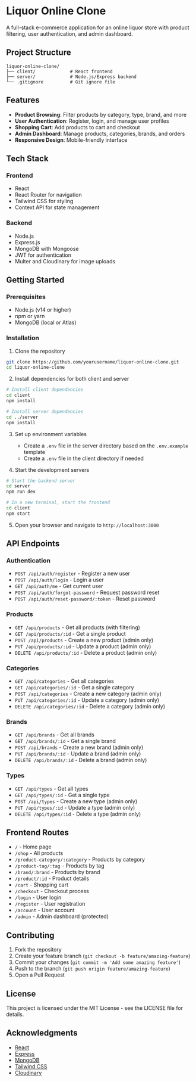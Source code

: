 # Liquor Online Clone

A full-stack e-commerce application for an online liquor store with product filtering, user authentication, and admin dashboard.

## Project Structure

```
liquor-online-clone/
├── client/             # React frontend
├── server/             # Node.js/Express backend
└── .gitignore          # Git ignore file
```

## Features

- **Product Browsing**: Filter products by category, type, brand, and more
- **User Authentication**: Register, login, and manage user profiles
- **Shopping Cart**: Add products to cart and checkout
- **Admin Dashboard**: Manage products, categories, brands, and orders
- **Responsive Design**: Mobile-friendly interface

## Tech Stack

### Frontend
- React
- React Router for navigation
- Tailwind CSS for styling
- Context API for state management

### Backend
- Node.js
- Express.js
- MongoDB with Mongoose
- JWT for authentication
- Multer and Cloudinary for image uploads

## Getting Started

### Prerequisites
- Node.js (v14 or higher)
- npm or yarn
- MongoDB (local or Atlas)

### Installation

1. Clone the repository
```bash
git clone https://github.com/yourusername/liquor-online-clone.git
cd liquor-online-clone
```

2. Install dependencies for both client and server
```bash
# Install client dependencies
cd client
npm install

# Install server dependencies
cd ../server
npm install
```

3. Set up environment variables
   - Create a `.env` file in the server directory based on the `.env.example` template
   - Create a `.env` file in the client directory if needed

4. Start the development servers
```bash
# Start the backend server
cd server
npm run dev

# In a new terminal, start the frontend
cd client
npm start
```

5. Open your browser and navigate to `http://localhost:3000`

## API Endpoints

### Authentication
- `POST /api/auth/register` - Register a new user
- `POST /api/auth/login` - Login a user
- `GET /api/auth/me` - Get current user
- `POST /api/auth/forgot-password` - Request password reset
- `POST /api/auth/reset-password/:token` - Reset password

### Products
- `GET /api/products` - Get all products (with filtering)
- `GET /api/products/:id` - Get a single product
- `POST /api/products` - Create a new product (admin only)
- `PUT /api/products/:id` - Update a product (admin only)
- `DELETE /api/products/:id` - Delete a product (admin only)

### Categories
- `GET /api/categories` - Get all categories
- `GET /api/categories/:id` - Get a single category
- `POST /api/categories` - Create a new category (admin only)
- `PUT /api/categories/:id` - Update a category (admin only)
- `DELETE /api/categories/:id` - Delete a category (admin only)

### Brands
- `GET /api/brands` - Get all brands
- `GET /api/brands/:id` - Get a single brand
- `POST /api/brands` - Create a new brand (admin only)
- `PUT /api/brands/:id` - Update a brand (admin only)
- `DELETE /api/brands/:id` - Delete a brand (admin only)

### Types
- `GET /api/types` - Get all types
- `GET /api/types/:id` - Get a single type
- `POST /api/types` - Create a new type (admin only)
- `PUT /api/types/:id` - Update a type (admin only)
- `DELETE /api/types/:id` - Delete a type (admin only)

## Frontend Routes

- `/` - Home page
- `/shop` - All products
- `/product-category/:category` - Products by category
- `/product-tag/:tag` - Products by tag
- `/brand/:brand` - Products by brand
- `/product/:id` - Product details
- `/cart` - Shopping cart
- `/checkout` - Checkout process
- `/login` - User login
- `/register` - User registration
- `/account` - User account
- `/admin` - Admin dashboard (protected)

## Contributing

1. Fork the repository
2. Create your feature branch (`git checkout -b feature/amazing-feature`)
3. Commit your changes (`git commit -m 'Add some amazing feature'`)
4. Push to the branch (`git push origin feature/amazing-feature`)
5. Open a Pull Request

## License

This project is licensed under the MIT License - see the LICENSE file for details.

## Acknowledgments

- [React](https://reactjs.org/)
- [Express](https://expressjs.com/)
- [MongoDB](https://www.mongodb.com/)
- [Tailwind CSS](https://tailwindcss.com/)
- [Cloudinary](https://cloudinary.com/) 
